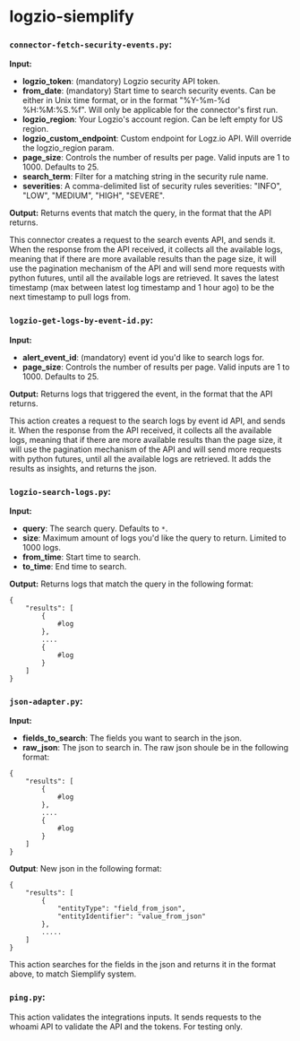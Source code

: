 # logzio-siemplify

### `connector-fetch-security-events.py`:
**Input:**
- **logzio_token**: (mandatory) Logzio security API token.
- **from_date**: (mandatory) Start time to search security events.
Can be either in Unix time format, or in the format "%Y-%m-%d %H:%M:%S.%f". Will only be applicable for the connector's first run.
- **logzio_region**: Your Logzio's account region. Can be left empty for US region.
- **logzio_custom_endpoint**: Custom endpoint for Logz.io API. Will override the logzio_region param.
- **page_size**: Controls the number of results per page. Valid inputs are 1 to 1000. Defaults to 25.
- **search_term**: Filter for a matching string in the security rule name.
- **severities**: A comma-delimited list of security rules severities: "INFO", "LOW", "MEDIUM", "HIGH", "SEVERE".

**Output:**
Returns events that match the query, in the format that the API returns.

This connector creates a request to the search events API, and sends it.
When the response from the API received, it collects all the available logs, meaning that if there are more available results than the page size, it will use the pagination mechanism of the API and will send more requests with python futures, until all the available logs are retrieved.
It saves the latest timestamp (max between latest log timestamp and 1 hour ago) to be the next timestamp to pull logs from.

### `logzio-get-logs-by-event-id.py`:
**Input:**
- **alert_event_id**: (mandatory) event id you'd like to search logs for.
- **page_size**: Controls the number of results per page. Valid inputs are 1 to 1000. Defaults to 25.

**Output:**
Returns logs that triggered the event, in the format that the API returns.

This action creates a request to the search logs by event id API, and sends it.
When the response from the API received, it collects all the available logs, meaning that if there are more available results than the page size, it will use the pagination mechanism of the API and will send more requests with python futures, until all the available logs are retrieved.
It adds the results as insights, and returns the json.

### `logzio-search-logs.py`:
**Input:**
- **query**: The search query. Defaults to `*`.
- **size**: Maximum amount of logs you'd like the query to return. Limited to 1000 logs.
- **from_time**: Start time to search.
- **to_time**: End time to search.

**Output:**
Returns logs that match the query in the following format:
```shell
{
	"results": [
		{
			#log
		},
		....
		{
			#log
		}
	]
}
```

### `json-adapter.py`:
**Input:**
- **fields_to_search**: The fields you want to search in the json.
- **raw_json**: The json to search in.
The raw json shoule be in the following format:
```shell
{
	"results": [
		{
			#log
		},
		....
		{
			#log
		}
	]
}
```

**Output**:
New json in the following format:
```shell
{
    "results": [
        { 
            "entityType": "field_from_json",
            "entityIdentifier": "value_from_json"
        },
        .....
    ]
}
```

This action searches for the fields in the json and returns it in the format above, to match Siemplify system.

### `ping.py`:
This action validates the integrations inputs.
It sends requests to the whoami API to validate the API and the tokens. For testing only.